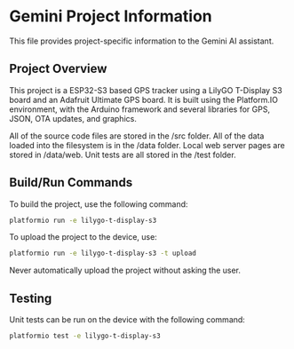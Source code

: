 # Gemini Project Information

This file provides project-specific information to the Gemini AI assistant.

## Project Overview

This project is a ESP32-S3 based GPS tracker using a LilyGO T-Display S3 board and an Adafruit Ultimate GPS board.
It is built using the Platform.IO environment, with the Arduino framework and several libraries for GPS, JSON, OTA updates, and graphics.

All of the source code files are stored in the /src folder.
All of the data loaded into the filesystem is in the /data folder.
Local web server pages are stored in /data/web.
Unit tests are all stored in the /test folder.

## Build/Run Commands

To build the project, use the following command:

```bash
platformio run -e lilygo-t-display-s3
```

To upload the project to the device, use:

```bash
platformio run -e lilygo-t-display-s3 -t upload
```

Never automatically upload the project without asking the user.

## Testing

Unit tests can be run on the device with the following command:

```bash
platformio test -e lilygo-t-display-s3 
```
